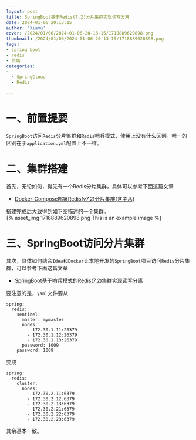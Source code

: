 ```yaml
---
layout: post
title: SpringBoot基于Redis(7.2)分片集群实现读写分离
date: 2024-01-06 20:13:15
author: 'Xiamu'
cover: /2024/01/06/2024-01-06-20-13-15/1718889620898.png
thumbnail: /2024/01/06/2024-01-06-20-13-15/1718889620898.png
tags:
- spring boot
- redis
- 后端
categories:
- 
  - SpringCloud
  - Redis

---
```



# 一、前置提要

`SpringBoot`访问`Redis`分片集群和`Redis`哨兵模式，使用上没有什么区别。唯一的区别在于`application.yml`配置上不一样。

# 二、集群搭建

首先，无论如何，得先有一个Redis分片集群，具体可以参考下面这篇文章

* [Docker-Compose部署Redis(v7.2)分片集群(含主从)](https://blog.csdn.net/m0_51390969/article/details/135429318?spm=1001.2014.3001.5502)

搭建完成后大致得到如下图描述的一个集群。  
{% asset_img 1718889620898.png This is an example image %}

# 三、SpringBoot访问分片集群

其次，具体如何结合`Idea`和`Docker`让本地开发的`SpringBoot`项目访问`Redis`分片集群，可以参考下面这篇文章

* [SpringBoot基于哨兵模式的Redis(7.2)集群实现读写分离](https://blog.csdn.net/m0_51390969/article/details/135418596?spm=1001.2014.3001.5501)

要注意的是，`yaml`文件要从

```prism language-yaml
spring:
  redis:
    sentinel:
      master: mymaster
      nodes:
        - 172.30.1.11:26379
        - 172.30.1.12:26379
        - 172.30.1.13:26379
      password: 1009
    password: 1009
```

变成

```prism language-yaml
spring:
  redis:
    cluster:
      nodes:
        - 172.30.2.11:6379
        - 172.30.2.12:6379
        - 172.30.2.13:6379
        - 172.30.2.21:6379
        - 172.30.2.22:6379
        - 172.30.2.23:6379
```

其余基本一致。
